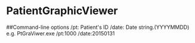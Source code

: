 PatientGraphicViewer
====================

##Command-line options
/pt: Patient's ID
/date: Date string.(YYYYMMDD)
e.g. PtGraViwer.exe /pt:1000 /date:20150131
